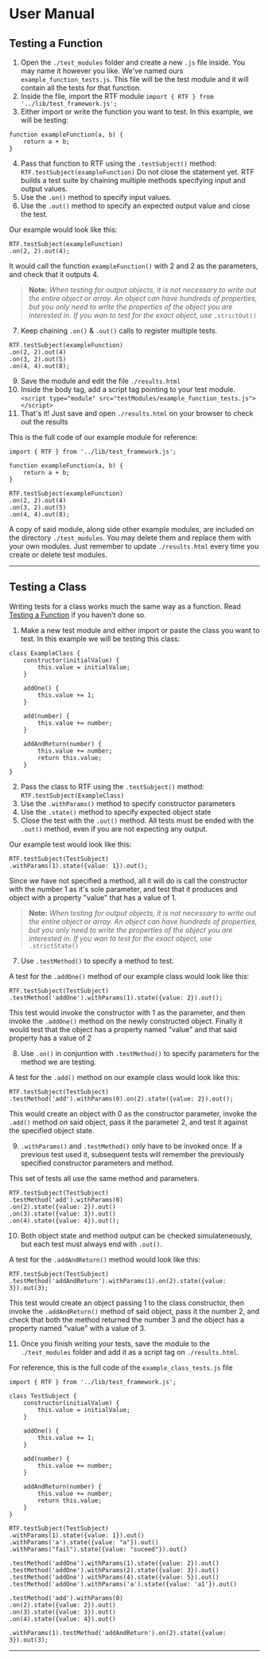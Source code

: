 # User Manual

## Testing a Function
1. Open the `./test_modules` folder and create a new `.js` file inside.
You may name it however you like. We've named ours `example_function_tests.js`. 
This file will be the test module and it will contain all the tests for that function. 
2. Inside the file, import the RTF module `import { RTF } from '../lib/test_framework.js';`
3. Either import or write  the function you want to test. In this example, we will be testing:
```
function exampleFunction(a, b) {
    return a + b;
}
```
4. Pass that function to RTF using the `.testSubject()` method:
`RTF.testSubject(exampleFunction)`
Do not close the statement yet. RTF builds a test suite by chaining multiple methods specifying input and output values.
5. Use the `.on()` method to specify input values.
6. Use the `.out()` method to specify an expected output value and close the test. 

Our example would look like this:
```
RTF.testSubject(exampleFunction)
.on(2, 2).out(4);
```
It would call the function `exampleFunction()` with 2 and 2 as the parameters, and check that it outputs 4.
> **Note:** *When testing for output objects, it is not necessary to write out the entire object or array. An object can have hundreds of properties, 
> but you only need to write the properties of the object you are interested in. If you wan to test for the exact object, use* `.strictOut()`

7. Keep chaining `.on()` & `.out()` calls to register multiple tests.
```
RTF.testSubject(exampleFunction)
.on(2, 2).out(4)
.on(3, 2).out(5)
.on(4, 4).out(8);
```
9. Save the module and edit the file `./results.html`
10. Inside the body tag, add a script tag pointing to your test module. 
`<script type="module" src="testModules/example_function_tests.js"></script>`
11. That's it! Just save and open `./results.html` on your browser to check out the results

This is the full code of our example module for reference:
```
import { RTF } from '../lib/test_framework.js';

function exampleFunction(a, b) {
    return a + b;
}

RTF.testSubject(exampleFunction)
.on(2, 2).out(4)
.on(3, 2).out(5)
.on(4, 4).out(8);
```
A copy of said module, along side other example modules, are included on the directory `./test_modules`. You may delete them and replace them with your own modules. Just remember to update `./results.html` every time you create or delete test modules.

---

## Testing a Class
Writing tests for a class works much the same way as a function. Read [Testing a Function](##testing-a-function) if you haven't done so.
1. Make a new test module and either import or paste the class you want to test. In this example we will be testing this class:
```
class ExampleClass {
    constructor(initialValue) {
        this.value = initialValue;
    }
    
    addOne() {
        this.value += 1;
    }
    
    add(number) {
        this.value += number;
    }
    
    addAndReturn(number) {
        this.value += number;
        return this.value;
    }
}
```
2. Pass the class to RTF using the `.testSubject()` method:
`RTF.testSubject(ExampleClass)`
4. Use the `.withParams()` method to specify constructor parameters
5. Use the `.state()` method to specify expected object state
6. Close the test with the `.out()` method. All tests must be ended with the `.out()` method, even if you are not expecting any output.

Our example test would look like this:
```
RTF.testSubject(TestSubject)
.withParams(1).state({value: 1}).out();
```
Since we have not specified a method, all it will do is call the constructor with the number 1 as it's sole parameter, and test that it produces and object with a property "value" that has a value of 1.
> **Note:** *When testing for output objects, it is not necessary to write out the entire object or array. An object can have hundreds of properties, 
> but you only need to write the properties of the object you are interested in. If you wan to test for the exact object, use* `.strictState()`

7. Use `.testMethod()` to specify a method to test.

A test for the `.addOne()` method of our example class would look like this:
```
RTF.testSubject(TestSubject)
.testMethod('addOne').withParams(1).state({value: 2}).out();
```
This test would invoke the constructor with 1 as the parameter, and then invoke the `.addOne()` method on the newly constructed object. Finally it would test that the object has a property named "value" and that said property has a value of 2

8. Use `.on()` in conjuntion with `.testMethod()` to specify parameters for the method we are testing. 

A test for the `.add()` method on our example class would look like this:
```
RTF.testSubject(TestSubject)
.testMethod('add').withParams(0).on(2).state({value: 2}).out();
```
This would create an object with 0 as the constructor parameter, invoke the `.add()` method on said object, pass it the parameter 2, and test it against the specified object state.

9. `.withParams()` and `.testMethod()` only have to be invoked once. If a previous test used it, subsequent tests will remember the previously specified constructor parameters and method. 

This set of tests all use the same method and parameters.
```
RTF.testSubject(TestSubject)
.testMethod('add').withParams(0)
.on(2).state({value: 2}).out()
.on(3).state({value: 3}).out()
.on(4).state({value: 4}).out();
```

10. Both object state and method output can be checked simulateneously, but each test must always end with `.out()`. 
 
A test for the `.addAndReturn()` method would look like this:
```
RTF.testSubject(TestSubject)
.testMethod('addAndReturn').withParams(1).on(2).state({value: 3}).out(3);
```
This test would create an object passing 1 to the class constructor, then invoke the `.addAndReturn()` method of said object, pass it the number 2, and check that both the method returned the number 3 and the object has a property named "value" with a value of 3.

11. Once you finish writing your tests, save the module to the `./test_modules` folder and add it as a script tag on `./results.html`. 

For reference, this is the full code of the `example_class_tests.js` file
```
import { RTF } from '../lib/test_framework.js';

class TestSubject {
    constructor(initialValue) {
        this.value = initialValue;
    }
    
    addOne() {
        this.value += 1;
    }
    
    add(number) {
        this.value += number;
    }
    
    addAndReturn(number) {
        this.value += number;
        return this.value;
    }
}

RTF.testSubject(TestSubject)
.withParams(1).state({value: 1}).out()
.withParams('a').state({value: "a"}).out()
.withParams("fail").state({value: "suceed"}).out()

.testMethod('addOne').withParams(1).state({value: 2}).out()
.testMethod('addOne').withParams(2).state({value: 3}).out()
.testMethod('addOne').withParams(4).state({value: 5}).out()
.testMethod('addOne').withParams('a').state({value: 'a1'}).out()

.testMethod('add').withParams(0)
.on(2).state({value: 2}).out()
.on(3).state({value: 3}).out()
.on(4).state({value: 4}).out()

.withParams(1).testMethod('addAndReturn').on(2).state({value: 3}).out(3);
```

---